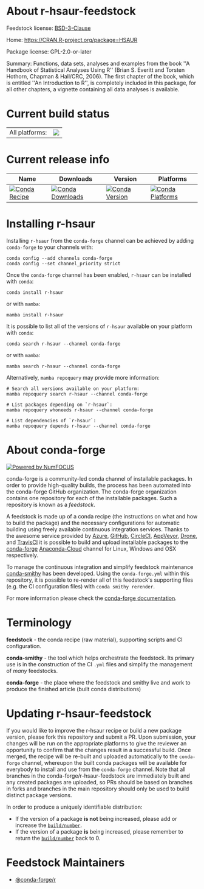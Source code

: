 About r-hsaur-feedstock
=======================

Feedstock license: [BSD-3-Clause](https://github.com/conda-forge/r-hsaur-feedstock/blob/main/LICENSE.txt)

Home: https://CRAN.R-project.org/package=HSAUR

Package license: GPL-2.0-or-later

Summary: Functions, data sets, analyses and examples from the book  ''A Handbook of Statistical Analyses Using R'' (Brian S. Everitt and Torsten Hothorn, Chapman & Hall/CRC, 2006). The first chapter of the book, which is entitled ''An Introduction to R'',  is completely included in this package, for all other chapters, a vignette containing all data analyses is available.

Current build status
====================


<table><tr><td>All platforms:</td>
    <td>
      <a href="https://dev.azure.com/conda-forge/feedstock-builds/_build/latest?definitionId=3420&branchName=main">
        <img src="https://dev.azure.com/conda-forge/feedstock-builds/_apis/build/status/r-hsaur-feedstock?branchName=main">
      </a>
    </td>
  </tr>
</table>

Current release info
====================

| Name | Downloads | Version | Platforms |
| --- | --- | --- | --- |
| [![Conda Recipe](https://img.shields.io/badge/recipe-r--hsaur-green.svg)](https://anaconda.org/conda-forge/r-hsaur) | [![Conda Downloads](https://img.shields.io/conda/dn/conda-forge/r-hsaur.svg)](https://anaconda.org/conda-forge/r-hsaur) | [![Conda Version](https://img.shields.io/conda/vn/conda-forge/r-hsaur.svg)](https://anaconda.org/conda-forge/r-hsaur) | [![Conda Platforms](https://img.shields.io/conda/pn/conda-forge/r-hsaur.svg)](https://anaconda.org/conda-forge/r-hsaur) |

Installing r-hsaur
==================

Installing `r-hsaur` from the `conda-forge` channel can be achieved by adding `conda-forge` to your channels with:

```
conda config --add channels conda-forge
conda config --set channel_priority strict
```

Once the `conda-forge` channel has been enabled, `r-hsaur` can be installed with `conda`:

```
conda install r-hsaur
```

or with `mamba`:

```
mamba install r-hsaur
```

It is possible to list all of the versions of `r-hsaur` available on your platform with `conda`:

```
conda search r-hsaur --channel conda-forge
```

or with `mamba`:

```
mamba search r-hsaur --channel conda-forge
```

Alternatively, `mamba repoquery` may provide more information:

```
# Search all versions available on your platform:
mamba repoquery search r-hsaur --channel conda-forge

# List packages depending on `r-hsaur`:
mamba repoquery whoneeds r-hsaur --channel conda-forge

# List dependencies of `r-hsaur`:
mamba repoquery depends r-hsaur --channel conda-forge
```


About conda-forge
=================

[![Powered by
NumFOCUS](https://img.shields.io/badge/powered%20by-NumFOCUS-orange.svg?style=flat&colorA=E1523D&colorB=007D8A)](https://numfocus.org)

conda-forge is a community-led conda channel of installable packages.
In order to provide high-quality builds, the process has been automated into the
conda-forge GitHub organization. The conda-forge organization contains one repository
for each of the installable packages. Such a repository is known as a *feedstock*.

A feedstock is made up of a conda recipe (the instructions on what and how to build
the package) and the necessary configurations for automatic building using freely
available continuous integration services. Thanks to the awesome service provided by
[Azure](https://azure.microsoft.com/en-us/services/devops/), [GitHub](https://github.com/),
[CircleCI](https://circleci.com/), [AppVeyor](https://www.appveyor.com/),
[Drone](https://cloud.drone.io/welcome), and [TravisCI](https://travis-ci.com/)
it is possible to build and upload installable packages to the
[conda-forge](https://anaconda.org/conda-forge) [Anaconda-Cloud](https://anaconda.org/)
channel for Linux, Windows and OSX respectively.

To manage the continuous integration and simplify feedstock maintenance
[conda-smithy](https://github.com/conda-forge/conda-smithy) has been developed.
Using the ``conda-forge.yml`` within this repository, it is possible to re-render all of
this feedstock's supporting files (e.g. the CI configuration files) with ``conda smithy rerender``.

For more information please check the [conda-forge documentation](https://conda-forge.org/docs/).

Terminology
===========

**feedstock** - the conda recipe (raw material), supporting scripts and CI configuration.

**conda-smithy** - the tool which helps orchestrate the feedstock.
                   Its primary use is in the construction of the CI ``.yml`` files
                   and simplify the management of *many* feedstocks.

**conda-forge** - the place where the feedstock and smithy live and work to
                  produce the finished article (built conda distributions)


Updating r-hsaur-feedstock
==========================

If you would like to improve the r-hsaur recipe or build a new
package version, please fork this repository and submit a PR. Upon submission,
your changes will be run on the appropriate platforms to give the reviewer an
opportunity to confirm that the changes result in a successful build. Once
merged, the recipe will be re-built and uploaded automatically to the
`conda-forge` channel, whereupon the built conda packages will be available for
everybody to install and use from the `conda-forge` channel.
Note that all branches in the conda-forge/r-hsaur-feedstock are
immediately built and any created packages are uploaded, so PRs should be based
on branches in forks and branches in the main repository should only be used to
build distinct package versions.

In order to produce a uniquely identifiable distribution:
 * If the version of a package **is not** being increased, please add or increase
   the [``build/number``](https://docs.conda.io/projects/conda-build/en/latest/resources/define-metadata.html#build-number-and-string).
 * If the version of a package **is** being increased, please remember to return
   the [``build/number``](https://docs.conda.io/projects/conda-build/en/latest/resources/define-metadata.html#build-number-and-string)
   back to 0.

Feedstock Maintainers
=====================

* [@conda-forge/r](https://github.com/conda-forge/r/)

